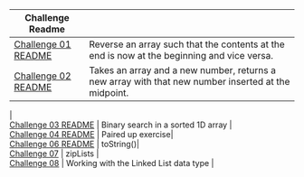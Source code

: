 

Challenge Readme                               |                                         |
-----------------------------------------------|---------------------------------------- |
[Challenge 01 README](challenge01/README.md)   | Reverse an array such that the contents at the end is now at the beginning and vice versa. |
[Challenge 02 README](challenge02/README.md)   | Takes an array and a new number, returns a new array with that new number inserted at the midpoint.
|              
[Challenge 03 README](challenge03/README.md)   | Binary search in a sorted 1D array
|             
[Challenge 04 README](challenge04/README.md)   | Paired up exercise|            
[Challenge 06 README](challenge06/README.md)   | toString()|           
[Challenge 07](challenge07/README.md)          | zipLists |          
[Challenge 08](challenge08/README.md)          | Working with the Linked List data type  |
